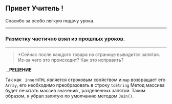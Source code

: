 ## Привет Учитель ! 
Спасибо за особо легкую подачу урока.
***

### Разметку частично взял из прошлых уроков.
***
>*Сейчас после каждого товара на странице выводится запятая. Из-за чего это происходит? Как это исправить?

...**РЕШЕНИЕ**

Так как ` innerHTML` является строковым свойством и `map` возвращает его `Array`, его необходимо преобразовать в строку `toString` Метод массива будет печатать массив значений , разделенных запятой. Таким образом, я убрал запятую по умолчанию методом `Join()`.